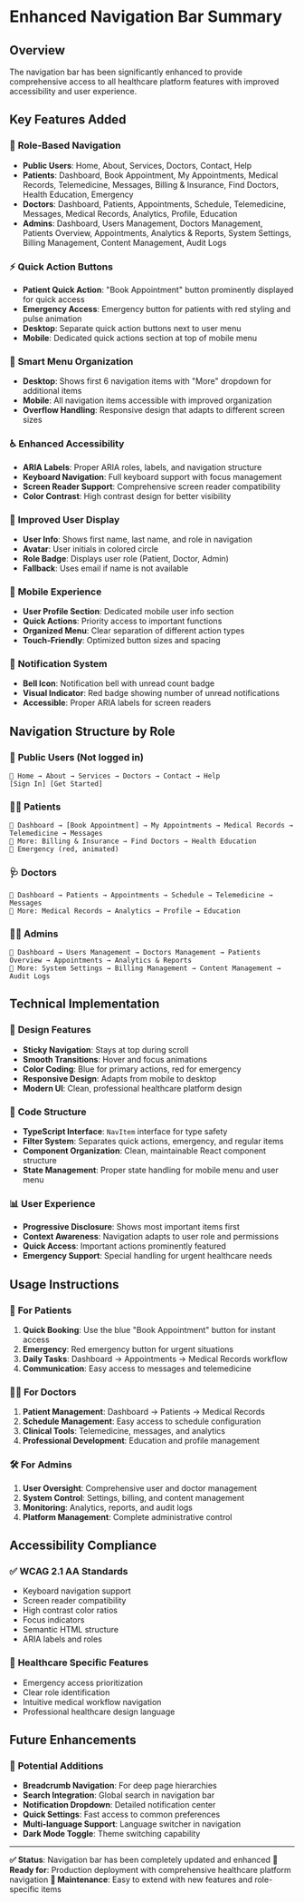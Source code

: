 # Enhanced Navigation Bar Summary

## Overview
The navigation bar has been significantly enhanced to provide comprehensive access to all healthcare platform features with improved accessibility and user experience.

## Key Features Added

### 📱 **Role-Based Navigation**
- **Public Users**: Home, About, Services, Doctors, Contact, Help
- **Patients**: Dashboard, Book Appointment, My Appointments, Medical Records, Telemedicine, Messages, Billing & Insurance, Find Doctors, Health Education, Emergency
- **Doctors**: Dashboard, Patients, Appointments, Schedule, Telemedicine, Messages, Medical Records, Analytics, Profile, Education
- **Admins**: Dashboard, Users Management, Doctors Management, Patients Overview, Appointments, Analytics & Reports, System Settings, Billing Management, Content Management, Audit Logs

### ⚡ **Quick Action Buttons**
- **Patient Quick Action**: "Book Appointment" button prominently displayed for quick access
- **Emergency Access**: Emergency button for patients with red styling and pulse animation
- **Desktop**: Separate quick action buttons next to user menu
- **Mobile**: Dedicated quick actions section at top of mobile menu

### 🎯 **Smart Menu Organization**
- **Desktop**: Shows first 6 navigation items with "More" dropdown for additional items
- **Mobile**: All navigation items accessible with improved organization
- **Overflow Handling**: Responsive design that adapts to different screen sizes

### ♿ **Enhanced Accessibility**
- **ARIA Labels**: Proper ARIA roles, labels, and navigation structure
- **Keyboard Navigation**: Full keyboard support with focus management
- **Screen Reader Support**: Comprehensive screen reader compatibility
- **Color Contrast**: High contrast design for better visibility

### 👤 **Improved User Display**
- **User Info**: Shows first name, last name, and role in navigation
- **Avatar**: User initials in colored circle
- **Role Badge**: Displays user role (Patient, Doctor, Admin)
- **Fallback**: Uses email if name is not available

### 📱 **Mobile Experience**
- **User Profile Section**: Dedicated mobile user info section
- **Quick Actions**: Priority access to important functions
- **Organized Menu**: Clear separation of different action types
- **Touch-Friendly**: Optimized button sizes and spacing

### 🔔 **Notification System**
- **Bell Icon**: Notification bell with unread count badge
- **Visual Indicator**: Red badge showing number of unread notifications
- **Accessible**: Proper ARIA labels for screen readers

## Navigation Structure by Role

### 🏥 **Public Users** (Not logged in)
```
📍 Home → About → Services → Doctors → Contact → Help
[Sign In] [Get Started]
```

### 👨‍⚕️ **Patients**
```
📍 Dashboard → [Book Appointment] → My Appointments → Medical Records → Telemedicine → Messages
📱 More: Billing & Insurance → Find Doctors → Health Education
🚨 Emergency (red, animated)
```

### 🩺 **Doctors**
```
📍 Dashboard → Patients → Appointments → Schedule → Telemedicine → Messages
📱 More: Medical Records → Analytics → Profile → Education
```

### 👨‍💼 **Admins**
```
📍 Dashboard → Users Management → Doctors Management → Patients Overview → Appointments → Analytics & Reports
📱 More: System Settings → Billing Management → Content Management → Audit Logs
```

## Technical Implementation

### 🎨 **Design Features**
- **Sticky Navigation**: Stays at top during scroll
- **Smooth Transitions**: Hover and focus animations
- **Color Coding**: Blue for primary actions, red for emergency
- **Responsive Design**: Adapts from mobile to desktop
- **Modern UI**: Clean, professional healthcare platform design

### 🔧 **Code Structure**
- **TypeScript Interface**: `NavItem` interface for type safety
- **Filter System**: Separates quick actions, emergency, and regular items
- **Component Organization**: Clean, maintainable React component structure
- **State Management**: Proper state handling for mobile menu and user menu

### 📊 **User Experience**
- **Progressive Disclosure**: Shows most important items first
- **Context Awareness**: Navigation adapts to user role and permissions
- **Quick Access**: Important actions prominently featured
- **Emergency Support**: Special handling for urgent healthcare needs

## Usage Instructions

### 🚀 **For Patients**
1. **Quick Booking**: Use the blue "Book Appointment" button for instant access
2. **Emergency**: Red emergency button for urgent situations
3. **Daily Tasks**: Dashboard → Appointments → Medical Records workflow
4. **Communication**: Easy access to messages and telemedicine

### 👩‍⚕️ **For Doctors**
1. **Patient Management**: Dashboard → Patients → Medical Records
2. **Schedule Management**: Easy access to schedule configuration
3. **Clinical Tools**: Telemedicine, messages, and analytics
4. **Professional Development**: Education and profile management

### 🛠️ **For Admins**
1. **User Oversight**: Comprehensive user and doctor management
2. **System Control**: Settings, billing, and content management
3. **Monitoring**: Analytics, reports, and audit logs
4. **Platform Management**: Complete administrative control

## Accessibility Compliance

### ✅ **WCAG 2.1 AA Standards**
- Keyboard navigation support
- Screen reader compatibility
- High contrast color ratios
- Focus indicators
- Semantic HTML structure
- ARIA labels and roles

### 🎯 **Healthcare Specific Features**
- Emergency access prioritization
- Clear role identification
- Intuitive medical workflow navigation
- Professional healthcare design language

## Future Enhancements

### 🔮 **Potential Additions**
- **Breadcrumb Navigation**: For deep page hierarchies
- **Search Integration**: Global search in navigation bar
- **Notification Dropdown**: Detailed notification center
- **Quick Settings**: Fast access to common preferences
- **Multi-language Support**: Language switcher in navigation
- **Dark Mode Toggle**: Theme switching capability

---

**✅ Status**: Navigation bar has been completely updated and enhanced
**🎯 Ready for**: Production deployment with comprehensive healthcare platform navigation
**🔧 Maintenance**: Easy to extend with new features and role-specific items
